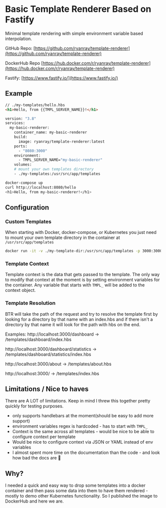 # Basic Template Renderer Based on Fastify

Minimal template rendering with simple environment variable based interpolation.

GitHub Repo: [https://github.com/ryanray/template-renderer](https://github.com/ryanray/template-renderer)

DockerHub Repo [https://hub.docker.com/r/ryanray/template-renderer](https://hub.docker.com/r/ryanray/template-renderer)

Fastify: [https://www.fastify.io/](https://www.fastify.io/)

## Example
```html
// ./my-templates/hello.hbs
<h1>Hello, from {{TMPL_SERVER_NAME}}!</h1>
```

```bash
version: "3.8"
services:
  my-basic-renderer:
    container_name: my-basic-renderer
    build:
      image: ryanray/template-renderer:latest
    ports:
      - "8080:3000"
    environment:
      - TMPL_SERVER_NAME="my-basic-renderer"
    volumes:
    # mount your own templates directory
    - ./my-templates:/usr/src/app/templates
```

```bash
docker-compose up
curl http://localhost:8080/hello
<h1>Hello, from my-basic-renderer!</h1>
```

## Configuration

### Custom Templates
When starting with Docker, docker-compose, or Kubernetes you just need to mount your own
template directory in the container at `/usr/src/app/templates`

```bash
docker run -it -v ./my-template-dir:/usr/src/app/templates -p 3000:3000 ryanray/template-renderer:latest
```

### Template Context
Template context is the data that gets passed to the template. The only way to modify that context at the moment
is by setting environment variables for the container. Any variable that starts with `TMPL_` will be
added to the context object.

### Template Resolution
BTR will take the path of the request and try to resolve the template first by looking for a directory by that name
with an index.hbs and if there isn't a directory by that name it will look for the path with hbs on the end.

Examples:
http://localhost:3000/dashboard -> /templates/dashboard/index.hbs

http://localhost:3000/dashboard/statistics -> /templates/dashboard/statistics/index.hbs

http://localhost:3000/about -> /templates/about.hbs 

http://localhost:3000/ -> /templates/index.hbs 

## Limitations / Nice to haves
There are A LOT of limitations. Keep in mind I threw this together pretty quickly for testing purposes.
* only supports handlebars at the moment(should be easy to add more support)
* environment variables regex is hardcoded - has to start with `TMPL_`
* Context is the same across all templates - would be nice to be able to configure context per template
* Would be nice to configure context via JSON or YAML instead of env variables
* I almost spent more time on the documentation than the code - and look how bad the docs are :grimacing:

## Why?
I needed a quick and easy way to drop some templates into a docker container and then
pass some data into them to have them rendered - mostly to demo other Kubernetes functionality.
So I published the image to DockerHub and here we are.
